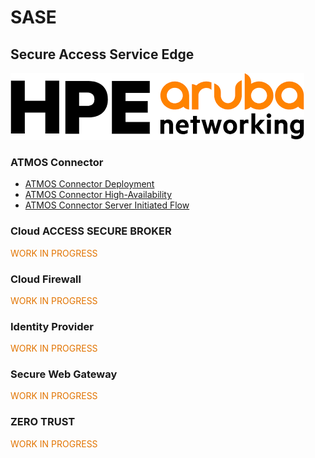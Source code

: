 # SASE
## Secure Access Service Edge

![HPE-ARUBA-LOGO](./hpe-aruba-logo.png)
### ATMOS Connector
- [ATMOS Connector Deployment](./HPE-Aruba-Networks/atmos-connector/deployment/README.md)
- [ATMOS Connector High-Availability](./HPE-Aruba-Networks/atmos-connector/high-availability/README.md)
- [ATMOS Connector Server Initiated Flow](./HPE-Aruba-Networks/atmos-connector/server-initiated-flow/README.md)

### Cloud ACCESS SECURE BROKER
<span style="color:rgb(226, 116, 0)">WORK IN PROGRESS</span>

### Cloud Firewall
<span style="color:rgb(226, 116, 0)">WORK IN PROGRESS</span>

### Identity Provider
<span style="color:rgb(226, 116, 0)">WORK IN PROGRESS</span>

### Secure Web Gateway
<span style="color:rgb(226, 116, 0)">WORK IN PROGRESS</span>

### ZERO TRUST
<span style="color:rgb(226, 116, 0)">WORK IN PROGRESS</span>
